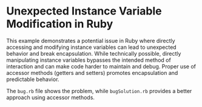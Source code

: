 # Unexpected Instance Variable Modification in Ruby

This example demonstrates a potential issue in Ruby where directly accessing and modifying instance variables can lead to unexpected behavior and break encapsulation.  While technically possible, directly manipulating instance variables bypasses the intended method of interaction and can make code harder to maintain and debug.  Proper use of accessor methods (getters and setters) promotes encapsulation and predictable behavior. 

The `bug.rb` file shows the problem, while `bugSolution.rb` provides a better approach using accessor methods.
